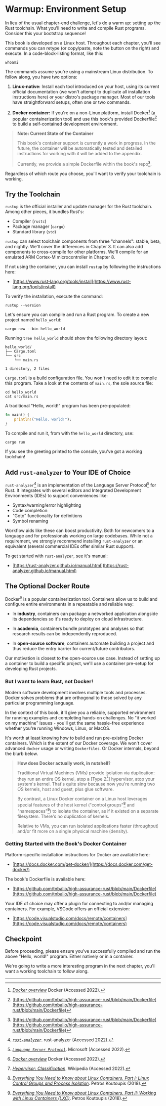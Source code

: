 # Warmup: Environment Setup

In lieu of the usual chapter-end challenge, let's do a warm up: setting up the Rust toolchain.
What you'll need to write and compile Rust programs.
Consider this your bootstrap sequence!

This book is developed on a Linux host.
Throughout each chapter, you'll see commands you can retype (or copy/paste, note the button on the right) and execute.
In a code-block-listing format, like this:

```ignore
whoami
```

The commands assume you're using a mainstream Linux distribution.
To follow along, you have two options:

1. **Linux-native:** Install each tool introduced on your host, using its current official documentation (we won't attempt to duplicate all installation instructions here) or your distro's package manager. Most of our tools have straightforward setups, often one or two commands.

2. **Docker container:** If you're on a non-Linux platform, install Docker[^Docker] (a popular containerization tool) and use this book's provided Dockerfile[^BookDocker] to build a self-contained development environment.

> **Note: Current State of the Container**
>
> This book's container support is currently a work in progress.
> In the future, the container will be automatically tested and detailed instructions for working with it will be added to the appendix.
>
> Currently, we provide a simple Dockerfile within the book's repo[^BookDocker].

Regardless of which route you choose, you'll want to verify your toolchain is working.

## Try the Toolchain

`rustup` is the official installer and update manager for the Rust toolchain.
Among other pieces, it bundles Rust's:

* Compiler (`rustc`)
* Package manager (`cargo`)
* Standard library (`std`)

`rustup` can select toolchain components from three "channels": stable, beta, and nightly.
We'll cover the differences in Chapter 3.
It can also add components to cross-compile for other platforms.
We'll compile for an emulated ARM Cortex-M microcontroller in Chapter 8.

If not using the container, you can install `rustup` by following the instructions here:

* [https://www.rust-lang.org/tools/install](https://www.rust-lang.org/tools/install)

To verify the installation, execute the command:

```ignore
rustup --version
```

Let's ensure you can compile and run a Rust program.
To create a new project named `hello_world`:

```ignore
cargo new --bin hello_world
```

Running `tree hello_world` should show the following directory layout:

```ignore
hello_world/
├── Cargo.toml
└── src
    └── main.rs

1 directory, 2 files
```

`Cargo.toml` is a build configuration file.
You won't need to edit it to compile this program.
Take a look at the contents of `main.rs`, the sole source file:

```ignore
cd hello_world
cat src/main.rs
```

A traditional "Hello, world!" program has been pre-populated:

```rust
fn main() {
    println!("Hello, world!");
}
```

To compile and run it, from with the `hello_world` directory, use:

```ignore
cargo run
```

If you see the greeting printed to the console, you've got a working toolchain!

## Add `rust-analyzer` to Your IDE of Choice

`rust-analyzer`[^RustAnalyzer] is an implementation of the Language Server Protocol[^LangProt] for Rust.
It integrates with several editors and Integrated Development Environments (IDEs) to support conveniences like:

* Syntax/warning/error highlighting
* Code completion
* "Goto" functionality for definitions
* Symbol renaming

Workflow aids like these can boost productivity.
Both for newcomers to a language and for professionals working on large codebases.
While not a requirement, we strongly recommend installing `rust-analyzer` or an equivalent (several commercial IDEs offer similar Rust support).

To get started with `rust-analyzer`, see it's manual:

* [https://rust-analyzer.github.io/manual.html](https://rust-analyzer.github.io/manual.html)

## The Optional Docker Route

Docker[^Docker] is a popular containerization tool.
Containers allow us to build and configure entire environments in a repeatable and reliable way:

* In **industry**, containers can package a networked application alongside its dependencies so it's ready to deploy on cloud infrastructure.

* In **academia**, containers bundle prototypes and analyses so that research results can be independently reproduced.

* In **open-source software**, containers automate building a project and thus reduce the entry barrier for current/future contributors.

Our motivation is closest to the open-source use case.
Instead of setting up a container to build a specific project, we'll use a container pre-setup for developing Rust projects.

### But I want to learn Rust, not Docker!

Modern software development involves multiple tools and processes.
Docker solves problems that are orthogonal to those solved by any particular programming language.

In the context of this book, it'll give you a reliable, supported environment for running examples and completing hands-on challenges.
No "it worked on my machine" issues - you'll get the same hassle-free experience whether you're running Windows, Linux, or MacOS.

It's worth at least knowing how to build and run pre-existing Docker containers.
Which is the extent of our Docker coverage.
We won't cover advanced `docker` usage or writing `Dockerfiles`.
Or Docker internals, beyond the blurb below.

> **How does Docker actually work, in nutshell?**
>
> Traditional Virtual Machines (VMs) provide isolation via duplication: they run an entire OS kernel, atop a [Type 2[^Type2]] hypervisor, atop your system's kernel.
> That's quite slow because now you're running two OS kernels, host and guest, plus glue software.
>
> By contrast, a Linux Docker container on a Linux host leverages special features of the host kernel ("control groups"[^Cgroups] and "namespaces"[^Namespaces]) to isolate the container, as if it existed on a separate filesystem.
> There's no duplication of kernels.
>
> Relative to VMs, you can run isolated applications faster (throughput) and/or fit more on a single physical machine (density).

### Getting Started with the Book's Docker Container

Platform-specific installation instructions for Docker are available here:

* [https://docs.docker.com/get-docker/](https://docs.docker.com/get-docker/)

The book's Dockerfile is available here:

* [https://github.com/tnballo/high-assurance-rust/blob/main/Dockerfile](https://github.com/tnballo/high-assurance-rust/blob/main/Dockerfile)

Your IDE of choice may offer a plugin for connecting to and/or managing containers.
For example, VSCode offers an official extension:

* [https://code.visualstudio.com/docs/remote/containers](https://code.visualstudio.com/docs/remote/containers)

## Checkpoint

Before proceeding, please ensure you've successfully compiled and run the above "Hello, world!" program.
Either natively or in a container.

We're going to write a more interesting program in the next chapter, you'll want a working toolchain to follow along.

---

[^Docker]: [*Docker overview*](https://docs.docker.com/get-started/overview/) Docker (Accessed 2022).

[^BookDocker]: [https://github.com/tnballo/high-assurance-rust/blob/main/Dockerfile](https://github.com/tnballo/high-assurance-rust/blob/main/Dockerfile)

[^RustAnalyzer]: [*`rust-analyzer`*](https://microsoft.github.io/language-server-protocol/). rust-analyzer (Accessed 2022).

[^LangProt]: [*`Language Server Protocol`*](https://microsoft.github.io/language-server-protocol/). Microsoft (Accessed 2022).

[^Type2]: [*Hypervisor: Classification*](https://en.wikipedia.org/wiki/Hypervisor#Classification). Wikipedia (Accessed 2022).

[^Cgroups]: [*Everything You Need to Know about Linux Containers, Part I: Linux Control Groups and Process Isolation*](https://www.linuxjournal.com/content/everything-you-need-know-about-linux-containers-part-i-linux-control-groups-and-process). Petros Koutoupis (2018).

[^Namespaces]: [*Everything You Need to Know about Linux Containers, Part II: Working with Linux Containers (LXC)*](https://code.visualstudio.com/docs/remote/containers). Petros Koutoupis (2018).